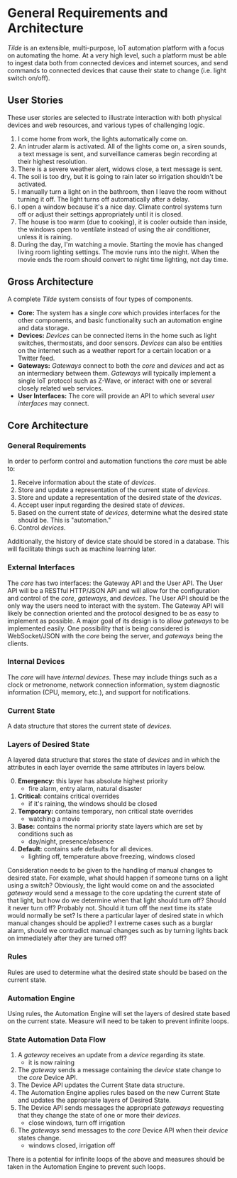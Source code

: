 # General Requirements and Architecture

_Tilde_ is an extensible, multi-purpose, IoT automation platform with a focus on automating the home. At a very high level, such a platform must be able to ingest data both from connected devices and internet sources, and send commands to connected devices that cause their state to change (i.e. light switch on/off).

## User Stories

These user stories are selected to illustrate interaction with both physical devices and web resources, and various types of challenging logic. 

1. I come home from work, the lights automatically come on.
2. An intruder alarm is activated. All of the lights come on, a siren sounds, a text message is sent, and surveillance cameras begin recording at their highest resolution. 
3. There is a severe weather alert, widows close, a text message is sent. 
4. The soil is too dry, but it is going to rain later so irrigation shouldn't be activated.
5. I manually turn a light on in the bathroom, then I leave the room without turning it off. The light turns off automatically after a delay.
6. I open a window because it's a nice day. Climate control systems turn off or adjust their settings appropriately until it is closed. 
7. The house is too warm (due to cooking), it is cooler outside than inside, the windows open to ventilate instead of using the air conditioner, unless it is raining.
8. During the day, I'm watching a movie. Starting the movie has changed living room lighting settings. The movie runs into the night. When the movie ends the room should convert to night time lighting, not day time. 

## Gross Architecture

A complete _Tilde_ system consists of four types of components.

- **Core:** The system has a single _core_ which provides interfaces for the other components, and basic functionality such an automation engine and data storage.
- **Devices:** _Devices_ can be connected items in the home such as light switches, thermostats, and door sensors. _Devices_ can also be entities on the internet such as a weather report for a certain location or a Twitter feed. 
- **Gateways:** _Gateways_ connect to both the _core_ and _devices_ and act as an intermediary between them. _Gateways_ will typically implement a single IoT protocol such as Z-Wave, or interact with one or several closely related web services.
- **User Interfaces:** The core will provide an API to which several _user interfaces_ may connect.

## Core Architecture

### General Requirements

In order to perform control and automation functions the _core_ must be able to:

1. Receive information about the state of _devices_.
2. Store and update a representation of the current state of _devices_.
3. Store and update a representation of the desired state of the _devices_.
4. Accept user input regarding the desired state of _devices_. 
5. Based on the current state of _devices_, determine what the desired state should be. This is "automation."
6. Control _devices_. 

Additionally, the history of device state should be stored in a database. This will facilitate things such as machine learning later. 

### External Interfaces

The _core_ has two interfaces: the Gateway API and the User API. The User API will be a RESTful HTTP/JSON API and will allow for the configuration and control of the _core_, _gateways_, and _devices_. The User API should be the only way the users need to interact with the system. The Gateway API will likely be connection oriented and the protocol designed to be as easy to implement as possible. A major goal of its design is to allow _gateways_ to be implemented easily. One possibility that is being considered is WebSocket/JSON with the _core_ being the server, and _gateways_ being the clients. 

### Internal Devices

The _core_ will have _internal devices_. These may include things such as a clock or metronome, network connection information, system diagnostic information (CPU, memory, etc.), and support for notifications.

### Current State

A data structure that stores the current state of _devices_.

### Layers of Desired State

A layered data structure that stores the state of _devices_ and in which the attributes in each layer override the same attributes in layers below.

0. **Emergency:** this layer has absolute highest priority
    - fire alarm, entry alarm, natural disaster 
1. **Critical:** contains critical overrides
    - if it's raining, the windows should be closed
2. **Temporary:** contains temporary, non critical state overrides 
    - watching a movie
3. **Base:** contains the normal priority state layers which are set by conditions such as
    - day/night, presence/absence
4. **Default:** contains safe defaults for all devices. 
    - lighting off, temperature above freezing, windows closed

Consideration needs to be given to the handling of manual changes to desired state. For example, what should happen if someone turns on a light using a switch? Obviously, the light would come on and the associated _gateway_ would send a message to the core updating the current state of that light, but how do we determine when that light should turn off? Should it never turn off? Probably not. Should it turn off the next time its state would normally be set? Is there a particular layer of desired state in which manual changes should be applied? I extreme cases such as a burglar alarm, should we contradict manual changes such as by turning lights back on immediately after they are turned off? 

### Rules

Rules are used to determine what the desired state should be based on the current state. 

### Automation Engine

Using rules, the Automation Engine will set the layers of desired state based on the current state. Measure will need to be taken to prevent infinite loops.

### State Automation Data Flow

1. A _gateway_ receives an update from a _device_ regarding its state. 
    - it is now raining
2. The _gateway_ sends a message containing the _device_ state change to the _core_ Device API.
3. The Device API updates the Current State data structure.
4. The Automation Engine applies rules based on the new Current State and updates the appropriate layers of Desired State.
5. The Device API sends messages the appropriate _gateways_ requesting that they change the state of one or more their _devices_.
    - close windows, turn off irrigation
6. The _gateways_ send messages to the _core_ Device API when their _device_ states change.
    - windows closed, irrigation off

There is a potential for infinite loops of the above and measures should be taken in the Automation Engine to prevent such loops. 

